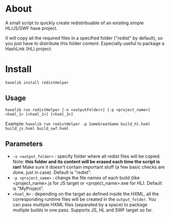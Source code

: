# About

A small script to quickly create redistribuable of an existing simple HL/JS/SWF haxe project.

It will copy all the required files in a specified folder ("redist" by default), so you just have to distribute this folder content. Especially useful to package a HashLink (HL) project.

# Install

```
haxelib install redistHelper
```

## Usage

``
haxelib run redistHelper [-o <outputFolder>] [-p <project_name>] <hxml_1> [<hxml_2>] [<hxml_3>]
``

Example:
``
haxelib run redistHelper -p SomeGreatGame build_hl.hxml build_js.hxml build_swf.hxml
``


## Parameters

 - ``-o <output_folder>`` : specify folder where all redist files will be copied. Note: **this folder and its content will be erased each time the script is ran!** Make sure it doesn't contain important stuff (a few basic checks are done, just in case). Default is "redist".
 - ``-p <project_name>`` : change the file names of each build (like <project_name>.js for JS target or <project_name>.exe for HL). Default is "MyProject".
 - ``<hxml_N>`` : depending on the target as defined inside the HXML, all the corresponding runtime files will be created in the ``output_folder``. You can pass multiple HXML files (separated by a space) to package multiple builds in one pass. Supports JS, HL and SWF target so far.

